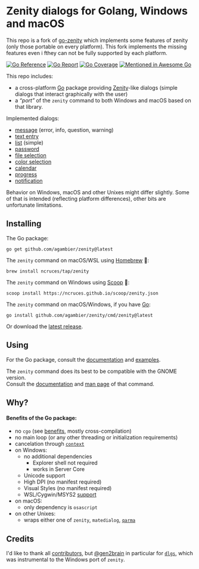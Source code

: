 # Zenity dialogs for Golang, Windows and macOS

This repo is a fork of [go-zenity](https://github.com/agambier/zenity) which implements some features of zenity (only those portable on every platform). 
This fork implements the missing features even i fthey can not be fully supported by each platform.

[![Go Reference](https://pkg.go.dev/badge/image)](https://pkg.go.dev/github.com/agambier/zenity)
[![Go Report](https://goreportcard.com/badge/github.com/agambier/zenity)](https://goreportcard.com/report/github.com/agambier/zenity)
[![Go Coverage](https://github.com/agambier/zenity/wiki/coverage.svg)](https://raw.githack.com/wiki/agambier/zenity/coverage.html)
[![Mentioned in Awesome Go](https://awesome.re/mentioned-badge.svg)](https://github.com/avelino/awesome-go)

This repo includes:
- a cross-platform [Go](https://go.dev/) package providing
[Zenity](https://help.gnome.org/users/zenity/stable/)-like dialogs
(simple dialogs that interact graphically with the user)
- a *“port”* of the `zenity` command to both Windows and macOS based on that library.

Implemented dialogs:
* [message](https://github.com/agambier/zenity/wiki/Message-dialog) (error, info, question, warning)
* [text entry](https://github.com/agambier/zenity/wiki/Text-entry-dialog)
* [list](https://github.com/agambier/zenity/wiki/List-dialog) (simple)
* [password](https://github.com/agambier/zenity/wiki/Password-dialog)
* [file selection](https://github.com/agambier/zenity/wiki/File-selection-dialog)
* [color selection](https://github.com/agambier/zenity/wiki/Color-selection-dialog)
* [calendar](https://github.com/agambier/zenity/wiki/Calendar-dialog)
* [progress](https://github.com/agambier/zenity/wiki/Progress-dialog)
* [notification](https://github.com/agambier/zenity/wiki/Notification)

Behavior on Windows, macOS and other Unixes might differ slightly.
Some of that is intended (reflecting platform differences),
other bits are unfortunate limitations.

## Installing

The Go package:

    go get github.com/agambier/zenity@latest

The `zenity` command on macOS/WSL using [Homebrew](https://brew.sh/) 🍺:

    brew install ncruces/tap/zenity

The `zenity` command on Windows using [Scoop](https://scoop.sh/) 🍨:

    scoop install https://ncruces.github.io/scoop/zenity.json

The `zenity` command on macOS/Windows, if you have [Go](https://go.dev/):

    go install github.com/agambier/zenity/cmd/zenity@latest

Or download the [latest release](https://github.com/agambier/zenity/releases/latest).

## Using

For the Go package, consult the [documentation](https://pkg.go.dev/github.com/agambier/zenity#section-documentation)
and [examples](https://pkg.go.dev/github.com/agambier/zenity#pkg-examples).

The `zenity` command does its best to be compatible with the GNOME version.\
Consult the [documentation](https://help.gnome.org/users/zenity/stable/)
and [man page](https://linux.die.net/man/1/zenity) of that command.

## Why?

#### Benefits of the Go package:

* no `cgo` (see [benefits](https://dave.cheney.net/2016/01/18/cgo-is-not-go), mostly cross-compilation)
* no main loop (or any other threading or initialization requirements)
* cancelation through [`context`](https://golang.org/pkg/context/)
* on Windows:
  * no additional dependencies
    * Explorer shell not required
    * works in Server Core
  * Unicode support
  * High DPI (no manifest required)
  * Visual Styles (no manifest required)
  * WSL/Cygwin/MSYS2 [support](https://github.com/agambier/zenity/wiki/Zenity-for-WSL,-Cygwin,-MSYS2)
* on macOS:
  * only dependency is `osascript`
* on other Unixes:
  * wraps either one of `zenity`, `matedialog`, [`qarma`](https://github.com/luebking/qarma)

## Credits

I'd like to thank all [contributors](https://github.com/agambier/zenity/graphs/contributors),
but [@gen2brain](https://github.com/gen2brain) in particular
for [`dlgs`](https://github.com/gen2brain/dlgs),
which was instrumental to the Windows port of `zenity`.
